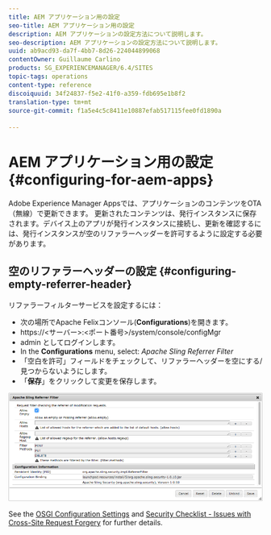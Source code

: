 ```yaml
---
title: AEM アプリケーション用の設定
seo-title: AEM アプリケーション用の設定
description: AEM アプリケーションの設定方法について説明します。
seo-description: AEM アプリケーションの設定方法について説明します。
uuid: ab9acd93-da7f-4bb7-8d26-224044899068
contentOwner: Guillaume Carlino
products: SG_EXPERIENCEMANAGER/6.4/SITES
topic-tags: operations
content-type: reference
discoiquuid: 34f24837-f5e2-41f0-a359-fdb695e1b8f2
translation-type: tm+mt
source-git-commit: f1a5e4c5c8411e10887efab517115fee0fd1890a

---
```



# AEM アプリケーション用の設定{#configuring-for-aem-apps}

Adobe Experience Manager Appsでは、アプリケーションのコンテンツをOTA（無線）で更新できます。 更新されたコンテンツは、発行インスタンスに保存されます。デバイス上のアプリが発行インスタンスに接続し、更新を確認するには、発行インスタンスが空のリファラーヘッダーを許可するように設定する必要があります。

## 空のリファラーヘッダーの設定 {#configuring-empty-referrer-header}

リファラーフィルターサービスを設定するには：

* 次の場所でApache Felixコンソール(**Configurations**)を開きます。
* https://&lt;サーバー>:&lt;ポート番号>/system/console/configMgr
* admin としてログインします。
* In the **Configurations** menu, select: *Apache Sling Referrer Filter*
* 「空白を許可」フィールドをチェックして、リファラーヘッダーを空にする/見つからないようにします。
* 「**保存**」をクリックして変更を保存します。

![chlimage_1-58](assets/chlimage_1-58.png)

See the [OSGI Configuration Settings](/help/sites-deploying/osgi-configuration-settings.md) and [Security Checklist - Issues with Cross-Site Request Forgery](/help/sites-administering/security-checklist.md#protect-against-cross-site-request-forgery) for further details.
